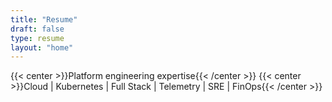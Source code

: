 ```yaml
---
title: "Resume"
draft: false
type: resume
layout: "home"
---
```


{{< center >}}Platform engineering expertise{{< /center >}}
{{< center >}}Cloud | Kubernetes | Full Stack | Telemetry | SRE | FinOps{{< /center >}}
